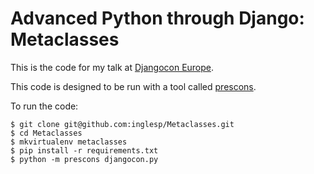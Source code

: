 Advanced Python through Django: Metaclasses
===========================================

This is the code for my talk at [Djangocon Europe](https://www.youtube.com/watch?v=nvLdlWfG9QE).

This code is designed to be run with a tool called [prescons](https://github.com/inglesp/prescons).

To run the code:

    $ git clone git@github.com:inglesp/Metaclasses.git
    $ cd Metaclasses
    $ mkvirtualenv metaclasses
    $ pip install -r requirements.txt
    $ python -m prescons djangocon.py

